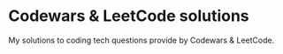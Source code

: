 # Codewars & LeetCode solutions
My solutions to coding tech questions provide by Codewars & LeetCode.